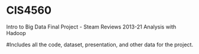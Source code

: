 # CIS4560
Intro to Big Data Final Project - Steam Reviews 2013-21 Analysis with Hadoop

#Includes all the code, dataset, presentation, and other data for the project.
